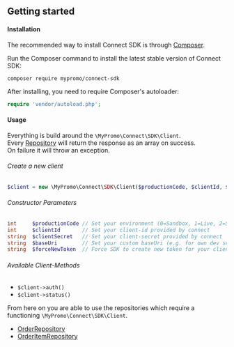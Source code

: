 ## Getting started

#### Installation

The recommended way to install Connect SDK is through [Composer][Composer].

Run the Composer command to install the latest stable version of Connect SDK:

```
composer require mypromo/connect-sdk
```

After installing, you need to require Composer's autoloader:

```php
require 'vendor/autoload.php';
```

#### Usage

Everything is build around the `\MyPromo\Connect\SDK\Client`.  
Every [Repository][Repository] will return the response as an array on success.  
On failure it will throw an exception.

###### Create a new client

```php
$client = new \MyPromo\Connect\SDK\Client($productionCode, $clientId, $clientSecret, $baseUri, $forceNewToken)
```

###### Constructor Parameters

```php
int     $productionCode // Set your environment (0=Sandbox, 1=Live, 2=Stage)
int     $clientId       // Set your client-id provided by connect
string  $clientSecret   // Set your client-secret provided by connect
string  $baseUri        // Set your custom baseUri (e.g. for own dev server), it's optional and will override `productionCode` parameter
string  $forceNewToken  // Force SDK to create new token for your client (Optional feature) can be used in case of DB updated and old token is stored in cache so you can use force to generate new token
```

###### Available Client-Methods

- `$client->auth()`
- `$client->status()`

From here on you are able to use the repositories which require a functioning `\MyPromo\Connect\SDK\Client`.

- [OrderRepository][orderRepository]
- [OrderItemRepository][orderItemRepository]

[Composer]: https://getcomposer.org/

[orderRepository]: Repositories/OrderRepository.md

[orderItemRepository]: Repositories/OrderItemRepository.md

[Repository]: Repositories
